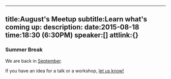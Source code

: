 ----
title:August's Meetup
subtitle:Learn what's coming up:
description:
date:2015-08-18
time:18:30 (6:30PM)
speaker:[]
attlink:{}
----

### Summer Break  
  
  We are back in [September][2].

If you have an idea for a talk or a workshop, [let us know!][1]

[1]: /becomeaspeaker
[2]: /talks/2015-09-15
